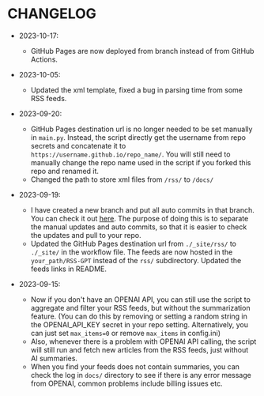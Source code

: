 # CHANGELOG
- 2023-10-17:
  - GitHub Pages are now deployed from branch instead of from GitHub Actions.
- 2023-10-05:
  - Updated the xml template, fixed a bug in parsing time from some RSS feeds.
- 2023-09-20:
  - GitHub Pages destination url is no longer needed to be set manually in `main.py`. Instead, the script directly get the username from repo secrets and concatenate it to `https://username.github.io/repo_name/`. You will still need to manually change the repo name used in the script if you forked this repo and renamed it.
  - Changed the path to store xml files from `/rss/` to `/docs/`

- 2023-09-19:
  - I have created a new branch and put all auto commits in that branch. You can check it out [here](https://github.com/yinan-c/RSS-GPT/tree/dev). The purpose of doing this is to separate the manual updates and auto commits, so that it is easier to check the updates and pull to your repo.
  - Updated the GitHub Pages destination url from `./_site/rss/` to `./_site/` in the workflow file. The feeds are now hosted in the `your_path/RSS-GPT` instead of the `rss/` subdirectory. Updated the feeds links in README.

- 2023-09-15:
  - Now if you don't have an OPENAI API, you can still use the script to aggregate and filter your RSS feeds, but without the summarization feature. (You can do this by removing or setting a random string in the OPENAI_API_KEY secret in your repo setting. Alternatively, you can just set `max_items=0` or remove `max_items` in config.ini)
  - Also, whenever there is a problem with OPENAI API calling, the script will still run and fetch new articles from the RSS feeds, just without AI summaries.
  - When you find your feeds does not contain summaries, you can check the log in `docs/` directory to see if there is any error message from OPENAI, common problems include billing issues etc.